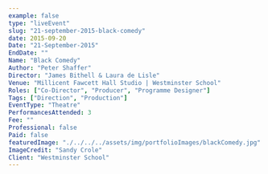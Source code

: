 ```yaml
---
example: false
type: "liveEvent"
slug: "21-september-2015-black-comedy"
date: 2015-09-20
Date: "21-September-2015"
EndDate: ""
Name: "Black Comedy"
Author: "Peter Shaffer"
Director: "James Bithell & Laura de Lisle"
Venue: "Millicent Fawcett Hall Studio | Westminster School"
Roles: ["Co-Director", "Producer", "Programme Designer"]
Tags: ["Direction", "Production"]
EventType: "Theatre"
PerformancesAttended: 3
Fee: ""
Professional: false
Paid: false
featuredImage: "./../../../assets/img/portfolioImages/blackComedy.jpg"
ImageCredit: "Sandy Crole"
Client: "Westminster School"
---
```

